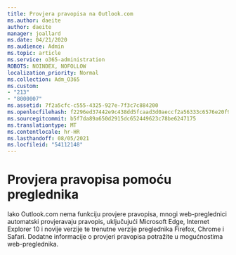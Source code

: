 ```yaml
---
title: Provjera pravopisa na Outlook.com
ms.author: daeite
author: daeite
manager: joallard
ms.date: 04/21/2020
ms.audience: Admin
ms.topic: article
ms.service: o365-administration
ROBOTS: NOINDEX, NOFOLLOW
localization_priority: Normal
ms.collection: Adm_O365
ms.custom:
- "213"
- "8000007"
ms.assetid: 7f2a5cfc-c555-4325-927e-7f3c7c884200
ms.openlocfilehash: f2296ed37442e9c438dd5fcaad3d0aeccf2a56333c6576e20f97889be0478858
ms.sourcegitcommit: b5f7da89a650d2915dc652449623c78be6247175
ms.translationtype: MT
ms.contentlocale: hr-HR
ms.lasthandoff: 08/05/2021
ms.locfileid: "54112148"
---
```

# <a name="use-your-browser-to-check-spelling"></a>Provjera pravopisa pomoću preglednika

Iako Outlook.com nema funkciju provjere pravopisa, mnogi web-preglednici automatski provjeravaju pravopis, uključujući Microsoft Edge, Internet Explorer 10 i novije verzije te trenutne verzije preglednika Firefox, Chrome i Safari. Dodatne informacije o provjeri pravopisa potražite u mogućnostima web-preglednika.